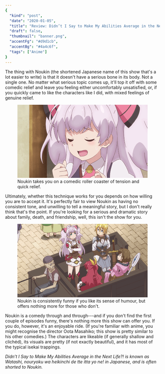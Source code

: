 ```yaml
---
{
  "kind": "post",
  "date": "2020-01-05",
  "title": "Review: Didn’t I Say to Make My Abilities Average in the Next Life?!",
  "draft": false,
  "thumbnail": "banner.png",
  "accentFg": "#d9d1cb",
  "accentBg": "#4a4c6f",
  "tags": ["Anime"]
}
---
```


The thing with Noukin (the shortened Japanese name of this show that's a lot easier to write) is that it doesn't have a serious bone in its body. Not a single one. No matter what serious topic comes up, it'll top it off with some comedic relief and leave you feeling either uncomfortably unsatisfied, or, if you quickly came to like the characters like I did, with mixed feelings of genuine relief.

<figure>
<img src="1.png" alt="A close-up of Mile, the show's purple-haired protagonist, looking relieved." />
<figcaption>Noukin takes you on a comedic roller coaster of tension and quick relief.</figcaption>
</figure>

Ultimately, whether this technique works for you depends on how willing you are to accept it. It's perfectly fair to view Noukin as having no consistent tone, and unwilling to tell a meaningful story, but I don't really think that's the point. If you're looking for a serious and dramatic story about family, death, and friendship, well, this isn't the show for you.

<figure>
<img src="2.png" alt="A top-down, almost isometric, shot of the four main characters (Mile, Reina, Mavis, Pauline, from left to right), on an open-back horse-drawn cart. An old man is driving the cart. The protagonist, Mile, is standing with her arms crossed, looking pleased with herself, while the other four look at her." />
<figcaption>Noukin is consistently funny if you like its sense of humour, but offers nothing more for those who don't.</figcaption>
</figure>

Noukin is a comedy through and through---and if you don't find the first couple of episodes funny, there's nothing more this show can offer you. If you do, however, it's an enjoyable ride. (If you're familiar with anime, you might recognise the director Oota Masahiko; this show is pretty similar to his other comedies.) The characters are likeable (if generally shallow and clichéd), its visuals are pretty (if not exactly beautiful), and it has most of the typical isekai trappings.

_Didn’t I Say to Make My Abilities Average in the Next Life?! is known as Watashi, nouryoku wa heikinchi de tte itta yo ne! in Japanese, and is often shorted to Noukin._
